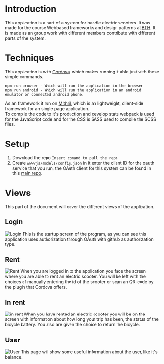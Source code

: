 # Introduction
This application is a part of a system for handle electric scooters. It was made for the course Webbased frameworks and design patterns at [BTH](https://www.bth.se/). It is made as an group work with different members contribute with different parts of the system.

# Techniques
This application is with [Cordova](https://cordova.apache.org/), which makes running it able just with these simple commands.
```
npm run browser - Which will run the application in the browser
npm run android - Which will run the application in an android emulator or connected android phone.
```
As an framework it run on [Mithril](https://mithril.js.org/), which is an lightweight, client-side framework for an single page application.   
To compile the code to it's production and develop state webpack is used for the JavaScript code and for the CSS is SASS used to compile the SCSS files.

# Setup
1. Download the repo ```Insert comand to pull the repo```
2. Create ```www/js/models/config.json``` in it enter the client ID for the oauth service that you run, the OAuth client for this system can be found in this [main repo](https://github.com/jeso20BTH/Electric-Scooter-BTH-Pattern-Group-13).

# Views
This part of the document will cover the different views of the application.

## Login
![Login](https://raw.githubusercontent.com/jeso20BTH/pattern-user-app/main/git_images/login.png?raw=true)
This is the startup screen of the program, as you can see this application uses authorization through OAuth with github as authorization type.

## Rent
![Rent](https://raw.githubusercontent.com/jeso20BTH/pattern-user-app/main/git_images/rent_screen.png?raw=true)
When you are logged in to the application you face the screen where you are able to rent an electric scooter. You will be left with the choices of manually entering the id of the scooter or scan an QR-code by the plugin that Cordova offers.

## In rent
![in rent](https://raw.githubusercontent.com/jeso20BTH/pattern-user-app/main/git_images/in_rent.png?raw=true)
When you have rented an electric scooter you will be on the screen with information about how long your trip has been, the status of the bicycle battery. You also are given the choice to return the bicycle.

## User
![User](https://raw.githubusercontent.com/jeso20BTH/pattern-user-app/main/git_images/user_page.png?raw=true)
This page will show some useful information about the user, like it's balance.
